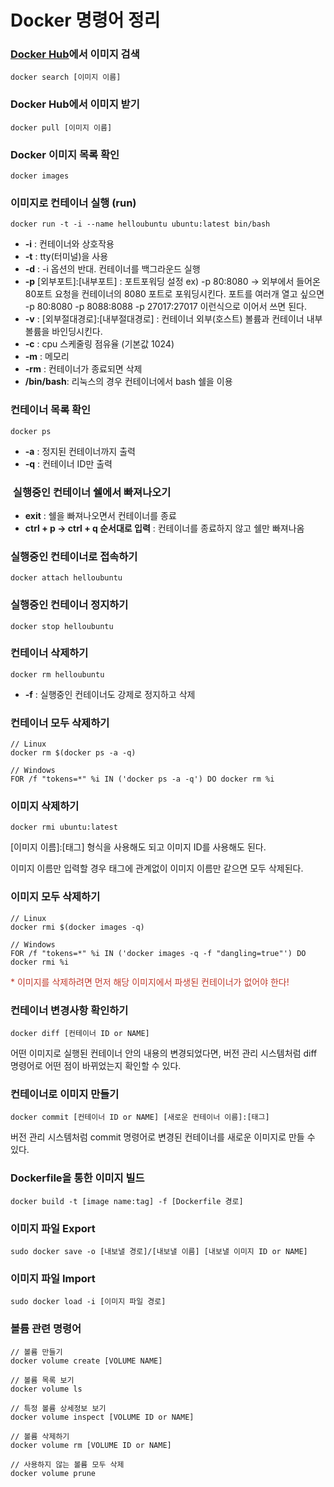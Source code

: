 # Docker 명령어 정리

### [Docker Hub](https://hub.docker.com)에서 이미지 검색

```docker
docker search [이미지 이름]
```

### Docker Hub에서 이미지 받기

```docker
docker pull [이미지 이름]
```

### Docker 이미지 목록 확인

```docker
docker images
```

### 이미지로 컨테이너 실행 (run)

```docker
docker run -t -i --name helloubuntu ubuntu:latest bin/bash
```

*   **-i** : 컨테이너와 상호작용
*   **-t** : tty(터미널)을 사용
*   **-d** : -i 옵션의 반대. 컨테이너를 백그라운드 실행
*   **-p** [외부포트]:[내부포트] : 포트포워딩 설정 ex) -p 80:8080 -> 외부에서 들어온 80포트 요청을 컨테이너의 8080 포트로 포워딩시킨다. 포트를 여러개 열고 싶으면 -p 80:8080 -p 8088:8088 -p 27017:27017 이런식으로 이어서 쓰면 된다.
*   **-v** : [외부절대경로]:[내부절대경로] : 컨테이너 외부(호스트) 볼륨과 컨테이너 내부 볼륨을 바인딩시킨다.
*   **-c** : cpu 스케줄링 점유율 (기본값 1024)
*   **-m** : 메모리
*   **-rm** : 컨테이너가 종료되면 삭제
*   **/bin/bash**: 리눅스의 경우 컨테이너에서 bash 쉘을 이용

### 컨테이너 목록 확인

```docker
docker ps
```

*   **-a** : 정지된 컨테이너까지 출력
*   **-q** : 컨테이너 ID만 출력

###  실행중인 컨테이너 쉘에서 빠져나오기

*   **exit** : 쉘을 빠져나오면서 컨테이너를 종료
*   **ctrl + p -> ctrl + q 순서대로 입력** : 컨테이너를 종료하지 않고 쉘만 빠져나옴

### 실행중인 컨테이너로 접속하기

```docker
docker attach helloubuntu
```

### 실행중인 컨테이너 정지하기

```docker
docker stop helloubuntu
```

### 컨테이너 삭제하기

```docker
docker rm helloubuntu
```

*   **-f** : 실행중인 컨테이너도 강제로 정지하고 삭제

### 컨테이너 모두 삭제하기

```docker
// Linux
docker rm $(docker ps -a -q)

// Windows
FOR /f "tokens=*" %i IN ('docker ps -a -q') DO docker rm %i
```

### 이미지 삭제하기

```docker
docker rmi ubuntu:latest
```

[이미지 이름]:[태그] 형식을 사용해도 되고 이미지 ID를 사용해도 된다.

이미지 이름만 입력할 경우 태그에 관계없이 이미지 이름만 같으면 모두 삭제된다.

### 이미지 모두 삭제하기

```docker
// Linux
docker rmi $(docker images -q)

// Windows
FOR /f "tokens=*" %i IN ('docker images -q -f "dangling=true"') DO docker rmi %i
```

<span style="color:#c0392b">* 이미지를 삭제하려면 먼저 해당 이미지에서 파생된 컨테이너가 없어야 한다!</span>

### 컨테이너 변경사항 확인하기

```docker
docker diff [컨테이너 ID or NAME]
```

어떤 이미지로 실행된 컨테이너 안의 내용의 변경되었다면, 버전 관리 시스템처럼 diff 명령어로 어떤 점이 바뀌었는지 확인할 수 있다.

### 컨테이너로 이미지 만들기

```docker
docker commit [컨테이너 ID or NAME] [새로운 컨테이너 이름]:[태그]
```

버전 관리 시스템처럼 commit 명령어로 변경된 컨테이너를 새로운 이미지로 만들 수 있다.

### Dockerfile을 통한 이미지 빌드

```docker
docker build -t [image name:tag] -f [Dockerfile 경로]
```

### 이미지 파일 Export

```docker
sudo docker save -o [내보낼 경로]/[내보낼 이름] [내보낼 이미지 ID or NAME]
```

### 이미지 파일 Import

```docker
sudo docker load -i [이미지 파일 경로]
```

### 볼륨 관련 명령어

```docker
// 볼륨 만들기
docker volume create [VOLUME NAME]

// 볼륨 목록 보기
docker volume ls

// 특정 볼륨 상세정보 보기
docker volume inspect [VOLUME ID or NAME]

// 볼륨 삭제하기
docker volume rm [VOLUME ID or NAME]

// 사용하지 않는 볼륨 모두 삭제
docker volume prune
```